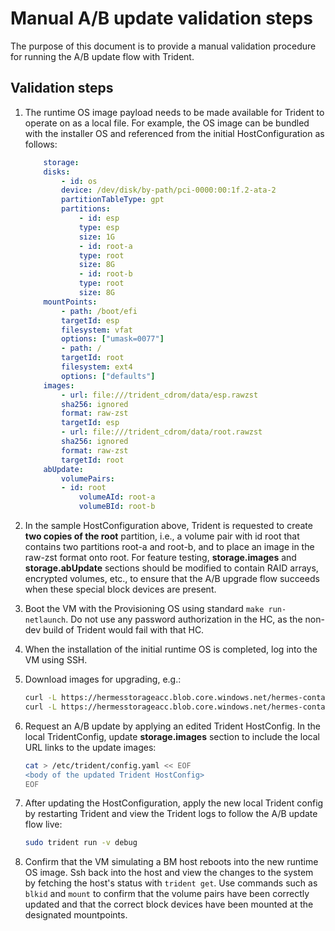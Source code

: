 # Manual A/B update validation steps

The purpose of this document is to provide a manual validation procedure for
running the A/B update flow with Trident.

## Validation steps

1. The runtime OS image payload needs to be made available for Trident to
   operate on as a local file. For example, the OS image can be bundled with
   the installer OS and referenced from the initial HostConfiguration as
   follows:

    ```yaml
        storage:
        disks:
            - id: os
            device: /dev/disk/by-path/pci-0000:00:1f.2-ata-2
            partitionTableType: gpt
            partitions:
                - id: esp
                type: esp
                size: 1G
                - id: root-a
                type: root
                size: 8G
                - id: root-b
                type: root
                size: 8G
        mountPoints:
            - path: /boot/efi
            targetId: esp
            filesystem: vfat
            options: ["umask=0077"]
            - path: /
            targetId: root
            filesystem: ext4
            options: ["defaults"]
        images:
            - url: file:///trident_cdrom/data/esp.rawzst
            sha256: ignored
            format: raw-zst
            targetId: esp
            - url: file:///trident_cdrom/data/root.rawzst
            sha256: ignored
            format: raw-zst
            targetId: root
        abUpdate:
            volumePairs:
            - id: root
                volumeAId: root-a
                volumeBId: root-b
    ```

2. In the sample HostConfiguration above, Trident is requested to create
   **two copies of the root** partition, i.e., a volume pair with id root that
   contains two partitions root-a and root-b, and to place an image in the
   raw-zst format onto root. For feature testing, **storage.images** and
   **storage.abUpdate** sections should be modified to contain RAID arrays,
   encrypted volumes, etc., to ensure that the A/B upgrade flow succeeds when
   these special block devices are present.

3. Boot the VM with the Provisioning OS using standard `make run-netlaunch`. Do
   not use any password authorization in the HC, as the non-dev build of
   Trident would fail with that HC.

4. When the installation of the initial runtime OS is completed, log into the
   VM using SSH.

5. Download images for upgrading, e.g.:

   ```bash
   curl -L https://hermesstorageacc.blob.core.windows.net/hermes-container/test_image_v2/esp_v2.raw.zst -o esp_v2.raw.zst
   curl -L https://hermesstorageacc.blob.core.windows.net/hermes-container/test_image_v2/root_v2.raw.zst -o root_v2.raw.zst
   ```

6. Request an A/B update by applying an edited Trident HostConfig. In the
   local TridentConfig, update **storage.images** section to include the
   local URL links to the update images:

   ```bash
   cat > /etc/trident/config.yaml << EOF
   <body of the updated Trident HostConfig>
   EOF
   ```

7. After updating the HostConfiguration, apply the new local Trident config by
   restarting Trident and view the Trident logs to follow the A/B update flow
   live:

   ```bash
   sudo trident run -v debug
   ```

8. Confirm that the VM simulating a BM host reboots into the new runtime OS
image. Ssh back into the host and view the changes to the system by fetching
the host's status with `trident get`. Use commands such as `blkid` and `mount`
to confirm that the volume pairs have been correctly updated and that the
correct block devices have been mounted at the designated mountpoints.
